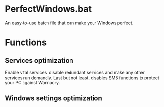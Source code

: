 # PerfectWindows.bat
An easy-to-use batch file that can make your Windows perfect.

# Functions
## Services optimization
Enable vital services, disable redundant services and make any other services run demandly. Last but not least, disables SMB functions to protect your PC against Wannacry.
## Windows settings optimization
